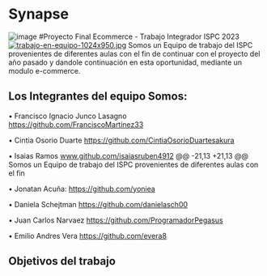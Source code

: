# Synapse
![image](https://user-images.githubusercontent.com/63260839/192121859-9cc65987-f4a9-4af1-9229-cc4421fc07b6.png)
#Proyecto Final Ecommerce - Trabajo Integrador ISPC 2023
[![trabajo-en-equipo-1024x950.jpg](https://i.postimg.cc/HLYpChcn/trabajo-en-equipo-1024x950.jpg)](https://postimg.cc/XrPMfxg6)
Somos un Equipo de trabajo del ISPC provenientes de diferentes aulas con el fin de continuar con el proyecto del año pasado y dandole continuación en esta oportunidad, mediante un modulo e-commerce.
## Los Integrantes del equipo Somos:
•	Francisco Ignacio	Junco Lasagno  https://github.com/FranciscoMartinez33

•	 Cintia Osorio Duarte
  https://github.com/CintiaOsorioDuartesakura

•	Isaias Ramos www.github.com/isaiasruben4912
	@@ -21,13 +21,13 @@ Somos un Equipo de trabajo del ISPC provenientes de diferentes aulas con el fin

•	Jonatan Acuña: https://github.com/yoniea

•	 Daniela Schejtman
  https://github.com/danielasch00

•	 Juan Carlos Narvaez
  https://github.com/ProgramadorPegasus

•	 Emilio Andres Vera
  https://github.com/evera8

## Objetivos del trabajo
